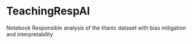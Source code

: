 # TeachingRespAI
Notebook Responsible analysis of the titanic dataset with bias mitigation and interpretability
